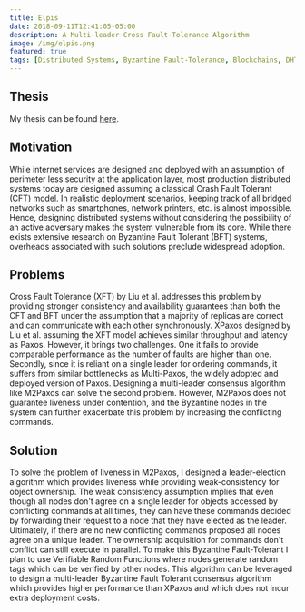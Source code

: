 ```yaml
---
title: Elpis
date: 2018-09-11T12:41:05-05:00
description: A Multi-leader Cross Fault-Tolerance Algorithm
image: /img/elpis.png
featured: true
tags: [Distributed Systems, Byzantine Fault-Tolerance, Blockchains, DHT, Java]
---
```


## Thesis

My thesis can be found [here](http://hdl.handle.net/10919/85049).

## Motivation

While internet services are designed and deployed with an assumption of perimeter less security at the application layer, most production distributed systems today are designed assuming a classical Crash Fault Tolerant (CFT) model. In realistic deployment scenarios, keeping track of all bridged networks such as smartphones, network printers, etc. is almost impossible. Hence, designing distributed systems without considering the possibility of an active adversary makes the system vulnerable from its core. While there exists extensive research on Byzantine Fault Tolerant (BFT) systems, overheads associated with such solutions preclude widespread adoption.

## Problems

Cross Fault Tolerance (XFT) by Liu et al. addresses this problem by providing stronger consistency and availability guarantees than both the CFT and BFT under the assumption that a majority of replicas are correct and can communicate with each other synchronously. XPaxos designed by Liu et al. assuming the XFT model achieves similar throughput and latency as Paxos. However, it brings two challenges. One it fails to provide comparable performance as the number of faults are higher than one. Secondly, since it is reliant on a single leader for ordering commands, it suffers from similar bottlenecks as Multi-Paxos, the widely adopted and deployed version of Paxos. Designing a multi-leader consensus algorithm like M2Paxos can solve the second problem. However, M2Paxos does not guarantee liveness under contention, and the Byzantine nodes in the system can further exacerbate this problem by increasing the conflicting commands.

## Solution

To solve the problem of liveness in M2Paxos, I designed a leader-election algorithm which provides liveness while providing weak-consistency for object ownership. The weak consistency assumption implies that even though all nodes don't agree on a single leader for objects accessed by conflicting commands at all times, they can have these commands decided by forwarding their request to a node that they have elected as the leader. Ultimately, if there are no new conflicting commands proposed all nodes agree on a unique leader. The ownership acquisition for commands don't conflict can still execute in parallel. To make this Byzantine Fault-Tolerant I plan to use Verifiable Random Functions where nodes generate random tags which can be verified by other nodes. This algorithm can be leveraged to design a multi-leader Byzantine Fault Tolerant consensus algorithm which provides higher performance than XPaxos and which does not incur extra deployment costs.
